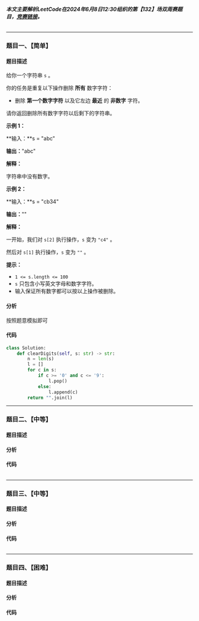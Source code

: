###### **本文主要解析LeetCode在2024年6月8日12:30组织的第【132】场双周赛题目，**[**竞赛链接**](https://leetcode.cn/contest/biweekly-contest-132/)**。**

---

### 题目一、【简单】

#### 题目描述

给你一个字符串 `s` 。

你的任务是重复以下操作删除 **所有** 数字字符：

- 删除 **第一个数字字符** 以及它左边 **最近** 的 **非数字** 字符。

请你返回删除所有数字字符以后剩下的字符串。

 

**示例 1：**

**输入：**s = "abc"

**输出：**"abc"

**解释：**

字符串中没有数字。

**示例 2：**

**输入：**s = "cb34"

**输出：**""

**解释：**

一开始，我们对 `s[2]` 执行操作，`s` 变为 `"c4"` 。

然后对 `s[1]` 执行操作，`s` 变为 `""` 。

 

**提示：**

- `1 <= s.length <= 100`
- `s` 只包含小写英文字母和数字字符。
- 输入保证所有数字都可以按以上操作被删除。

#### 分析

按照题意模拟即可

#### 代码

```python
class Solution:
    def clearDigits(self, s: str) -> str:
        n = len(s)
        l = []
        for c in s:
            if c >= '0' and c <= '9':
                l.pop()
            else:
                l.append(c)
        return "".join(l)
```



------

### 题目二、【中等】

#### 题目描述





#### 分析





#### 代码

```Python

```

------

### 题目三、【中等】

#### 题目描述



#### 分析



#### 代码

```python

```

------

### 题目四、【困难】

#### 题目描述



#### 分析



#### 代码

```python

```


